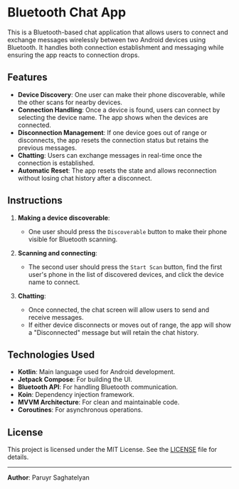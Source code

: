# Bluetooth Chat App

This is a Bluetooth-based chat application that allows users to connect and exchange messages
wirelessly between two Android devices using Bluetooth. It handles both connection establishment and
messaging while ensuring the app reacts to connection drops.

## Features

- **Device Discovery**: One user can make their phone discoverable, while the other scans for nearby
  devices.
- **Connection Handling**: Once a device is found, users can connect by selecting the device name.
  The app shows when the devices are connected.
- **Disconnection Management**: If one device goes out of range or disconnects, the app resets the
  connection status but retains the previous messages.
- **Chatting**: Users can exchange messages in real-time once the connection is established.
- **Automatic Reset**: The app resets the state and allows reconnection without losing chat history
  after a disconnect.

## Instructions

1. **Making a device discoverable**:
    - One user should press the `Discoverable` button to make their phone visible for Bluetooth
      scanning.

2. **Scanning and connecting**:
    - The second user should press the `Start Scan` button, find the first user's phone in the list
      of discovered devices, and click the device name to connect.

3. **Chatting**:
    - Once connected, the chat screen will allow users to send and receive messages.
    - If either device disconnects or moves out of range, the app will show a "Disconnected" message
      but will retain the chat history.

## Technologies Used

- **Kotlin**: Main language used for Android development.
- **Jetpack Compose**: For building the UI.
- **Bluetooth API**: For handling Bluetooth communication.
- **Koin**: Dependency injection framework.
- **MVVM Architecture**: For clean and maintainable code.
- **Coroutines**: For asynchronous operations.

## License

This project is licensed under the MIT License. See the [LICENSE](LICENSE) file for details.

---

**Author**: Paruyr Saghatelyan
